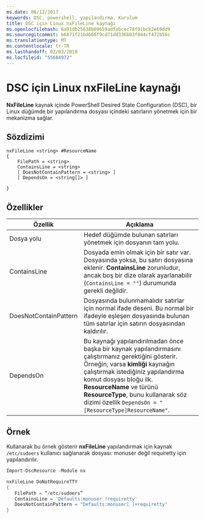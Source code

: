 ```yaml
---
ms.date: 06/12/2017
keywords: DSC, powershell, yapılandırma, Kurulum
title: DSC için Linux nxFileLine kaynağı
ms.openlocfilehash: 6a91db25638b09659adfabcec78f91bcb2e69dd9
ms.sourcegitcommit: b6871f21bd666f9cd71dd336bb3f844cf472b56c
ms.translationtype: MT
ms.contentlocale: tr-TR
ms.lasthandoff: 02/03/2019
ms.locfileid: "55684972"
---
```

# <a name="dsc-for-linux-nxfileline-resource"></a>DSC için Linux nxFileLine kaynağı

**NxFileLine** kaynak içinde PowerShell Desired State Configuration (DSC), bir Linux düğümde bir yapılandırma dosyası içindeki satırların yönetmek için bir mekanizma sağlar.

## <a name="syntax"></a>Sözdizimi

```
nxFileLine <string> #ResourceName
{
    FilePath = <string>
    ContainsLine = <string>
    [ DoesNotContainPattern = <string> ]
    [ DependsOn = <string[]> ]

}
```

## <a name="properties"></a>Özellikler

|  Özellik |  Açıklama |
|---|---|
| Dosya yolu| Hedef düğümde bulunan satırları yönetmek için dosyanın tam yolu.|
| ContainsLine| Dosyada emin olmak için bir satır var. Dosyasında yoksa, bu satırı dosyasına eklenir. **ContainsLine** zorunludur, ancak boş bir dize olarak ayarlanabilir (`ContainsLine = ""`) durumunda gerekli değildir.|
| DoesNotContainPattern| Dosyasında bulunmamalıdır satırlar için normal ifade deseni. Bu normal bir ifadeyle eşleşen dosyasında bulunan tüm satırlar için satırın dosyasından kaldırılır.|
| DependsOn | Bu kaynağı yapılandırılmadan önce başka bir kaynak yapılandırmasını çalıştırmanız gerektiğini gösterir. Örneğin, varsa **kimliği** kaynağın çalıştırmak istediğiniz yapılandırma komut dosyası bloğu ilk. **ResourceName** ve türünü **ResourceType**, bunu kullanarak söz dizimi özellik `DependsOn = "[ResourceType]ResourceName"`.|

## <a name="example"></a>Örnek

Kullanarak bu örnek gösterir **nxFileLine** yapılandırmak için kaynak `/etc/sudoers` kullanıcı sağlanarak dosyası: monuser değil requiretty için yapılandırılır.

```powershell
Import-DscResource -Module nx

nxFileLine DoNotRequireTTY
{
   FilePath = “/etc/sudoers”
   ContainsLine = 'Defaults:monuser !requiretty'
   DoesNotContainPattern = "Defaults:monuser[ ]+requiretty"
}
```